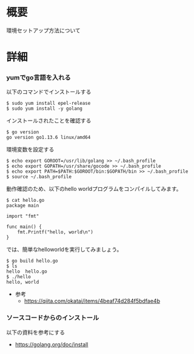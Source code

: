 # 概要
環境セットアップ方法について

# 詳細

### yumでgo言語を入れる
以下のコマンドでインストールする
```
$ sudo yum install epel-release
$ sudo yum install -y golang
```

インストールされたことを確認する
```
$ go version
go version go1.13.6 linux/amd64
```

環境変数を設定する
```
$ echo export GOROOT=/usr/lib/golang >> ~/.bash_profile
$ echo export GOPATH=/usr/share/gocode >> ~/.bash_profile
$ echo export PATH=$PATH:$GOROOT/bin:$GOPATH/bin >> ~/.bash_profile
$ source ~/.bash_profile
```

動作確認のため、以下のhello worldプログラムをコンパイルしてみます。
```
$ cat hello.go 
package main

import "fmt"

func main() {
    fmt.Printf("hello, world\n")
}
```

では、簡単なhelloworldを実行してみましょう。
```
$ go build hello.go 
$ ls
hello  hello.go
$ ./hello 
hello, world
```

- 参考
  - https://qiita.com/okatai/items/4beaf74d284f5bdfae4b

### ソースコードからのインストール
以下の資料を参考にする
- https://golang.org/doc/install
